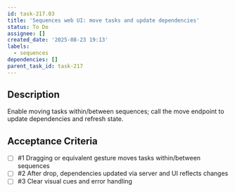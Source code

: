 ```yaml
---
id: task-217.03
title: 'Sequences web UI: move tasks and update dependencies'
status: To Do
assignee: []
created_date: '2025-08-23 19:13'
labels:
  - sequences
dependencies: []
parent_task_id: task-217
---
```


## Description

Enable moving tasks within/between sequences; call the move endpoint to update dependencies and refresh state.

## Acceptance Criteria
<!-- AC:BEGIN -->
- [ ] #1 Dragging or equivalent gesture moves tasks within/between sequences
- [ ] #2 After drop, dependencies updated via server and UI reflects changes
- [ ] #3 Clear visual cues and error handling
<!-- AC:END -->
